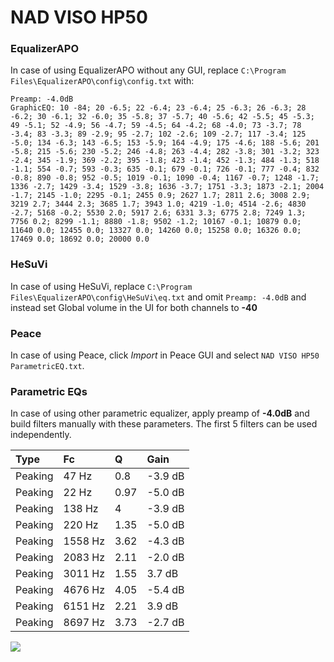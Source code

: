 # NAD VISO HP50

### EqualizerAPO
In case of using EqualizerAPO without any GUI, replace `C:\Program Files\EqualizerAPO\config\config.txt`
with:
```
Preamp: -4.0dB
GraphicEQ: 10 -84; 20 -6.5; 22 -6.4; 23 -6.4; 25 -6.3; 26 -6.3; 28 -6.2; 30 -6.1; 32 -6.0; 35 -5.8; 37 -5.7; 40 -5.6; 42 -5.5; 45 -5.3; 49 -5.1; 52 -4.9; 56 -4.7; 59 -4.5; 64 -4.2; 68 -4.0; 73 -3.7; 78 -3.4; 83 -3.3; 89 -2.9; 95 -2.7; 102 -2.6; 109 -2.7; 117 -3.4; 125 -5.0; 134 -6.3; 143 -6.5; 153 -5.9; 164 -4.9; 175 -4.6; 188 -5.6; 201 -5.8; 215 -5.6; 230 -5.2; 246 -4.8; 263 -4.4; 282 -3.8; 301 -3.2; 323 -2.4; 345 -1.9; 369 -2.2; 395 -1.8; 423 -1.4; 452 -1.3; 484 -1.3; 518 -1.1; 554 -0.7; 593 -0.3; 635 -0.1; 679 -0.1; 726 -0.1; 777 -0.4; 832 -0.8; 890 -0.8; 952 -0.5; 1019 -0.1; 1090 -0.4; 1167 -0.7; 1248 -1.7; 1336 -2.7; 1429 -3.4; 1529 -3.8; 1636 -3.7; 1751 -3.3; 1873 -2.1; 2004 -1.7; 2145 -1.0; 2295 -0.1; 2455 0.9; 2627 1.7; 2811 2.6; 3008 2.9; 3219 2.7; 3444 2.3; 3685 1.7; 3943 1.0; 4219 -1.0; 4514 -2.6; 4830 -2.7; 5168 -0.2; 5530 2.0; 5917 2.6; 6331 3.3; 6775 2.8; 7249 1.3; 7756 0.2; 8299 -1.1; 8880 -1.8; 9502 -1.2; 10167 -0.1; 10879 0.0; 11640 0.0; 12455 0.0; 13327 0.0; 14260 0.0; 15258 0.0; 16326 0.0; 17469 0.0; 18692 0.0; 20000 0.0
```

### HeSuVi
In case of using HeSuVi, replace `C:\Program Files\EqualizerAPO\config\HeSuVi\eq.txt` and omit `Preamp:
-4.0dB` and instead set Global volume in the UI for both channels to **-40**

### Peace
In case of using Peace, click *Import* in Peace GUI and select `NAD VISO HP50 ParametricEQ.txt`.

### Parametric EQs
In case of using other parametric equalizer, apply preamp of **-4.0dB** and build filters manually with
these parameters. The first 5 filters can be used independently.

| Type    | Fc      |    Q | Gain    |
|:--------|:--------|:-----|:--------|
| Peaking | 47 Hz   | 0.8  | -3.9 dB |
| Peaking | 22 Hz   | 0.97 | -5.0 dB |
| Peaking | 138 Hz  | 4    | -3.9 dB |
| Peaking | 220 Hz  | 1.35 | -5.0 dB |
| Peaking | 1558 Hz | 3.62 | -4.3 dB |
| Peaking | 2083 Hz | 2.11 | -2.0 dB |
| Peaking | 3011 Hz | 1.55 | 3.7 dB  |
| Peaking | 4676 Hz | 4.05 | -5.4 dB |
| Peaking | 6151 Hz | 2.21 | 3.9 dB  |
| Peaking | 8697 Hz | 3.73 | -2.7 dB |

![](https://raw.githubusercontent.com/jaakkopasanen/AutoEq/master/results/headphonecom/sbaf-serious/NAD%20VISO%20HP50/NAD%20VISO%20HP50.png)